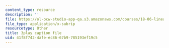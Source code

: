 ```yaml
---
content_type: resource
description: ''
file: https://ol-ocw-studio-app-qa.s3.amazonaws.com/courses/18-06-linear-algebra-spring-2010/41f8f7424afeec8667b9785193ef19c5_2IdtqGM6KWU.srt
file_type: application/x-subrip
resourcetype: Other
title: 3play caption file
uid: 41f8f742-4afe-ec86-67b9-785193ef19c5
---
```

